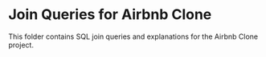 # Join Queries for Airbnb Clone

This folder contains SQL join queries and explanations for the Airbnb Clone project.
